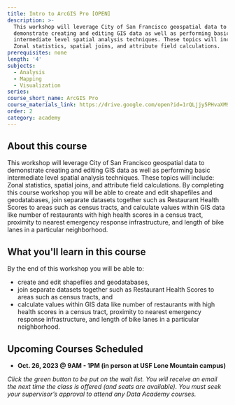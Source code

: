 ```yaml
---
title: Intro to ArcGIS Pro [OPEN]
description: >-
  This workshop will leverage City of San Francisco geospatial data to
  demonstrate creating and editing GIS data as well as performing basic
  intermediate level spatial analysis techniques. These topics will include:
  Zonal statistics, spatial joins, and attribute field calculations.
prerequisites: none
length: '4'
subjects:
  - Analysis
  - Mapping
  - Visualization
series:
course_short_name: ArcGIS Pro
course_materials_link: https://drive.google.com/open?id=1rQLjjy5PHvaXM95qJcxc2Xzr6qDfIYfI
order: 2
category: academy
---
```

## About this course

This workshop will leverage City of San Francisco geospatial data to demonstrate creating and editing GIS data as well as performing basic intermediate level spatial analysis techniques. These topics will include: Zonal statistics, spatial joins, and attribute field calculations. By completing this course workshop you will be able to create and edit shapefiles and geodatabases, join separate datasets together such as Restaurant Health Scores to areas such as census tracts, and calculate values within GIS data like number of restaurants with high health scores in a census tract, proximity to nearest emergency response infrastructure, and length of bike lanes in a particular neighborhood.

## What you'll learn in this course

By the end of this workshop you will be able to:

* create and edit shapefiles and geodatabases,
* join separate datasets together such as Restaurant Health Scores to areas such as census tracts, and
* calculate values within GIS data like number of restaurants with high health scores in a census tract, proximity to nearest emergency response infrastructure, and length of bike lanes in a particular neighborhood.

## Upcoming Courses Scheduled

* **Oct. 26, 2023 @ 9AM - 1PM (in person at USF Lone Mountain campus)**

*Click the green button to be put on the wait list. You will receive an email the next time the class is offered (and seats are available). You must seek your supervisor’s approval to attend any Data Academy courses.*